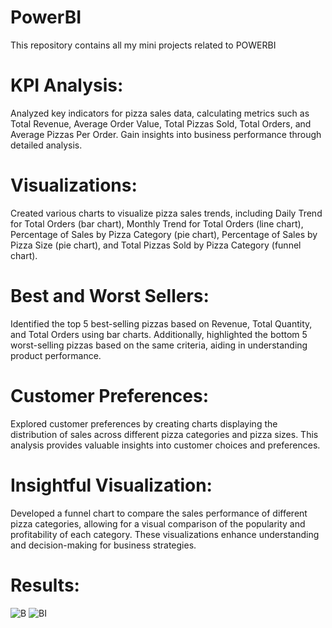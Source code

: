 # PowerBI
This repository contains all my mini projects related to POWERBI

# KPI Analysis:
Analyzed key indicators for pizza sales data, calculating metrics such as Total Revenue, Average Order Value, Total Pizzas Sold, Total Orders, and Average Pizzas Per Order. Gain insights into business performance through detailed analysis.

# Visualizations:
Created various charts to visualize pizza sales trends, including Daily Trend for Total Orders (bar chart), Monthly Trend for Total Orders (line chart), Percentage of Sales by Pizza Category (pie chart), Percentage of Sales by Pizza Size (pie chart), and Total Pizzas Sold by Pizza Category (funnel chart).

# Best and Worst Sellers:
Identified the top 5 best-selling pizzas based on Revenue, Total Quantity, and Total Orders using bar charts. Additionally, highlighted the bottom 5 worst-selling pizzas based on the same criteria, aiding in understanding product performance.

# Customer Preferences:
Explored customer preferences by creating charts displaying the distribution of sales across different pizza categories and pizza sizes. This analysis provides valuable insights into customer choices and preferences.

# Insightful Visualization:
Developed a funnel chart to compare the sales performance of different pizza categories, allowing for a visual comparison of the popularity and profitability of each category. These visualizations enhance understanding and decision-making for business strategies.


# Results:


![B](https://github.com/WizardAmit/PowerBI/assets/150200139/37cf2bad-1d22-40d9-a76f-c8c9566a54f0)
![BI](https://github.com/WizardAmit/PowerBI/assets/150200139/fe878267-f81c-45cc-827b-1767a2efa137)
